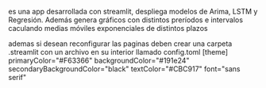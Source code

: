es una app desarrollada con streamlit, despliega modelos de Arima, LSTM y Regresión. Además genera gráficos con distintos preríodos e intervalos caculando medias móviles exponenciales de distintos plazos

ademas si desean reconfigurar las paginas deben crear una carpeta .streamlit con un archivo en su interior llamado config.toml 
[theme]
primaryColor="#F63366"
backgroundColor="#191e24"
secondaryBackgroundColor="black"
textColor="#CBC917"
font="sans serif"
